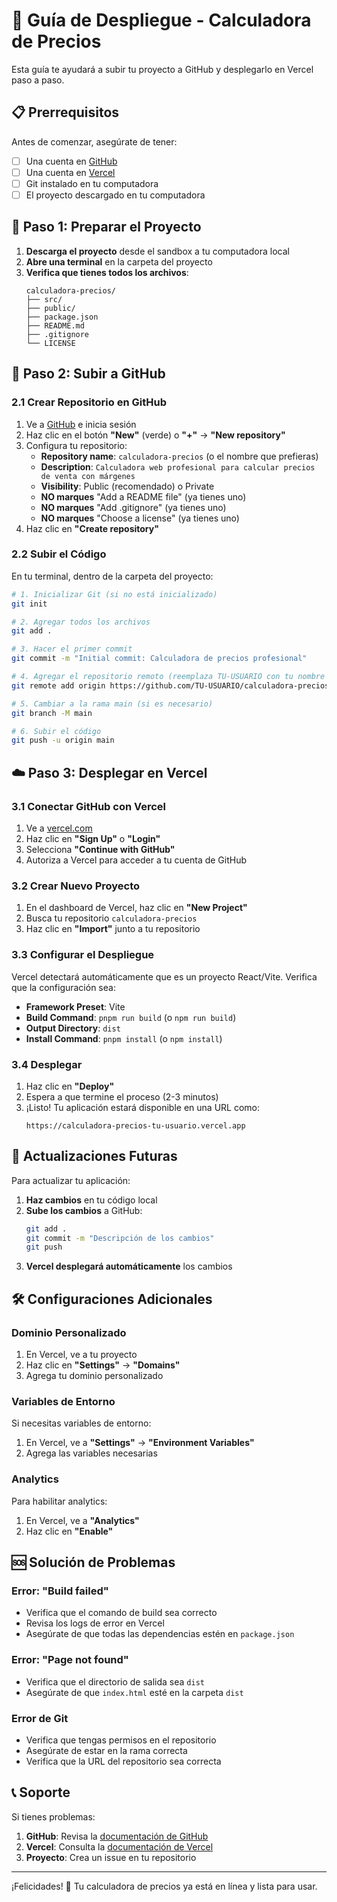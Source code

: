 # 🚀 Guía de Despliegue - Calculadora de Precios

Esta guía te ayudará a subir tu proyecto a GitHub y desplegarlo en Vercel paso a paso.

## 📋 Prerrequisitos

Antes de comenzar, asegúrate de tener:
- [ ] Una cuenta en [GitHub](https://github.com)
- [ ] Una cuenta en [Vercel](https://vercel.com)
- [ ] Git instalado en tu computadora
- [ ] El proyecto descargado en tu computadora

## 📂 Paso 1: Preparar el Proyecto

1. **Descarga el proyecto** desde el sandbox a tu computadora local
2. **Abre una terminal** en la carpeta del proyecto
3. **Verifica que tienes todos los archivos**:
   ```
   calculadora-precios/
   ├── src/
   ├── public/
   ├── package.json
   ├── README.md
   ├── .gitignore
   └── LICENSE
   ```

## 🐙 Paso 2: Subir a GitHub

### 2.1 Crear Repositorio en GitHub

1. Ve a [GitHub](https://github.com) e inicia sesión
2. Haz clic en el botón **"New"** (verde) o **"+"** → **"New repository"**
3. Configura tu repositorio:
   - **Repository name**: `calculadora-precios` (o el nombre que prefieras)
   - **Description**: `Calculadora web profesional para calcular precios de venta con márgenes`
   - **Visibility**: Public (recomendado) o Private
   - **NO marques** "Add a README file" (ya tienes uno)
   - **NO marques** "Add .gitignore" (ya tienes uno)
   - **NO marques** "Choose a license" (ya tienes uno)
4. Haz clic en **"Create repository"**

### 2.2 Subir el Código

En tu terminal, dentro de la carpeta del proyecto:

```bash
# 1. Inicializar Git (si no está inicializado)
git init

# 2. Agregar todos los archivos
git add .

# 3. Hacer el primer commit
git commit -m "Initial commit: Calculadora de precios profesional"

# 4. Agregar el repositorio remoto (reemplaza TU-USUARIO con tu nombre de usuario)
git remote add origin https://github.com/TU-USUARIO/calculadora-precios.git

# 5. Cambiar a la rama main (si es necesario)
git branch -M main

# 6. Subir el código
git push -u origin main
```

## ☁️ Paso 3: Desplegar en Vercel

### 3.1 Conectar GitHub con Vercel

1. Ve a [vercel.com](https://vercel.com)
2. Haz clic en **"Sign Up"** o **"Login"**
3. Selecciona **"Continue with GitHub"**
4. Autoriza a Vercel para acceder a tu cuenta de GitHub

### 3.2 Crear Nuevo Proyecto

1. En el dashboard de Vercel, haz clic en **"New Project"**
2. Busca tu repositorio `calculadora-precios`
3. Haz clic en **"Import"** junto a tu repositorio

### 3.3 Configurar el Despliegue

Vercel detectará automáticamente que es un proyecto React/Vite. Verifica que la configuración sea:

- **Framework Preset**: Vite
- **Build Command**: `pnpm run build` (o `npm run build`)
- **Output Directory**: `dist`
- **Install Command**: `pnpm install` (o `npm install`)

### 3.4 Desplegar

1. Haz clic en **"Deploy"**
2. Espera a que termine el proceso (2-3 minutos)
3. ¡Listo! Tu aplicación estará disponible en una URL como:
   ```
   https://calculadora-precios-tu-usuario.vercel.app
   ```

## 🔄 Actualizaciones Futuras

Para actualizar tu aplicación:

1. **Haz cambios** en tu código local
2. **Sube los cambios** a GitHub:
   ```bash
   git add .
   git commit -m "Descripción de los cambios"
   git push
   ```
3. **Vercel desplegará automáticamente** los cambios

## 🛠️ Configuraciones Adicionales

### Dominio Personalizado

1. En Vercel, ve a tu proyecto
2. Haz clic en **"Settings"** → **"Domains"**
3. Agrega tu dominio personalizado

### Variables de Entorno

Si necesitas variables de entorno:

1. En Vercel, ve a **"Settings"** → **"Environment Variables"**
2. Agrega las variables necesarias

### Analytics

Para habilitar analytics:

1. En Vercel, ve a **"Analytics"**
2. Haz clic en **"Enable"**

## 🆘 Solución de Problemas

### Error: "Build failed"
- Verifica que el comando de build sea correcto
- Revisa los logs de error en Vercel
- Asegúrate de que todas las dependencias estén en `package.json`

### Error: "Page not found"
- Verifica que el directorio de salida sea `dist`
- Asegúrate de que `index.html` esté en la carpeta `dist`

### Error de Git
- Verifica que tengas permisos en el repositorio
- Asegúrate de estar en la rama correcta
- Verifica que la URL del repositorio sea correcta

## 📞 Soporte

Si tienes problemas:

1. **GitHub**: Revisa la [documentación de GitHub](https://docs.github.com)
2. **Vercel**: Consulta la [documentación de Vercel](https://vercel.com/docs)
3. **Proyecto**: Crea un issue en tu repositorio

---

¡Felicidades! 🎉 Tu calculadora de precios ya está en línea y lista para usar.


